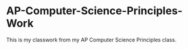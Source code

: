 # AP-Computer-Science-Principles-Work
This is my classwork from my AP Computer Science Principles class.
